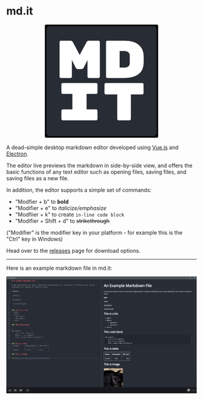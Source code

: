 # md.it

<p align="center">
  <img width="300" height="300" src="https://github.com/sharvenp/md.it/blob/main/public/icon.png?raw=true">
</p>

A dead-simple desktop markdown editor developed using [Vue.js](https://vuejs.org/) and [Electron](https://www.electronjs.org/).

The editor live previews the markdown in side-by-side view, and offers the basic functions of any text editor such as opening files, saving files, and saving files as a new file.

In addition, the editor supports a simple set of commands:

- "Modfier + b" to **bold**
- "Modifier + e" to _italicize/emphasize_
- "Modfiier + k" to create `in-line code block`
- "Modifier + Shift + d" to ~~strikethrough~~ 

("Modifier" is the modifier key in your platform - for example this is the "Ctrl" key in Windows)

Head over to the [releases](https://github.com/sharvenp/md.it/releases) page for download options.

----

Here is an example markdown file in md.it:

![](readme/demo-pic.PNG)
